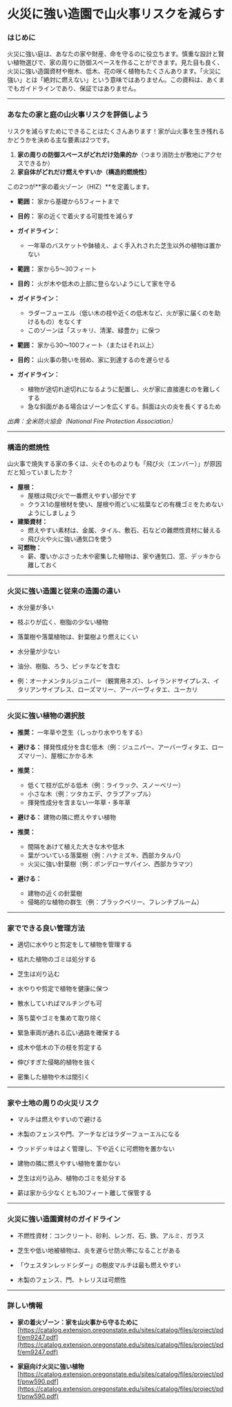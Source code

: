 # 火災に強い造園で山火事リスクを減らす

### はじめに

火災に強い庭は、あなたの家や財産、命を守るのに役立ちます。慎重な設計と賢い植物選びで、家の周りに防御スペースを作ることができます。見た目も良く、火災に強い造園資材や樹木、低木、花の咲く植物もたくさんあります。「火災に強い」とは「絶対に燃えない」という意味ではありません。この資料は、あくまでもガイドラインであり、保証ではありません。

---

### あなたの家と庭の山火事リスクを評価しよう

リスクを減らすためにできることはたくさんあります！家が山火事を生き残れるかどうかを決める主な要素は2つです。

1. **家の周りの防御スペースがどれだけ効果的か**（つまり消防士が敷地にアクセスできるか）
2. **家自体がどれだけ燃えやすいか（構造的燃焼性）**

この2つが**家の着火ゾーン（HIZ）**を定義します。


- **範囲：** 家から基礎から5フィートまで
- **目的：** 家の近くで着火する可能性を減らす
- **ガイドライン：**
  - 一年草のバスケットや鉢植え、よく手入れされた芝生以外の植物は置かない


- **範囲：** 家から5～30フィート
- **目的：** 火が木や低木の上部に登らないようにして家を守る
- **ガイドライン：**
  - ラダーフューエル（低い木の枝や近くの低木など、火が家に届くのを助けるもの）をなくす
  - このゾーンは「スッキリ、清潔、緑豊か」に保つ


- **範囲：** 家から30～100フィート（またはそれ以上）
- **目的：** 山火事の勢いを弱め、家に到達するのを遅らせる
- **ガイドライン：**
  - 植物が途切れ途切れになるように配置し、火が家に直接進むのを難しくする
  - 急な斜面がある場合はゾーンを広くする。斜面は火の炎を長くするため

*出典：全米防火協会（National Fire Protection Association）*

---

### 構造的燃焼性

山火事で焼失する家の多くは、火そのものよりも「飛び火（エンバー）」が原因だと知っていましたか？


- **屋根：**
  - 屋根は飛び火で一番燃えやすい部分です
  - クラス1の屋根材を使い、屋根や雨どいに枯葉などの有機ゴミをためないようにしましょう
- **建築資材：**
  - 燃えやすい素材は、金属、タイル、敷石、石などの難燃性資材に替える
  - 飛び火や火に強い通気口を使う
- **可燃物：**
  - 薪、覆いかぶさった木や密集した植物は、家や通気口、窓、デッキから離しておく

---

### 火災に強い造園と従来の造園の違い


- 水分量が多い
- 枝ぶりが広く、樹脂の少ない植物
- 落葉樹や落葉植物は、針葉樹より燃えにくい


- 水分量が少ない
- 油分、樹脂、ろう、ピッチなどを含む
- 例：オーナメンタルジュニパー（観賞用ネズ）、レイランドサイプレス、イタリアンサイプレス、ローズマリー、アーバーヴィタエ、ユーカリ

---

### 火災に強い植物の選択肢


- **推奨：** 一年草や芝生（しっかり水やりをする）
- **避ける：** 揮発性成分を含む低木（例：ジュニパー、アーバーヴィタエ、ローズマリー）、屋根にかかる木


- **推奨：**
  - 低くて枝が広がる低木（例：ライラック、スノーベリー）
  - 小さな木（例：ツタカエデ、クラブアップル）
  - 揮発性成分を含まない一年草・多年草
- **避ける：** 建物の隣に燃えやすい植物


- **推奨：**
  - 間隔をあけて植えた大きな木や低木
  - 葉がついている落葉樹（例：ハナミズキ、西部カタルパ）
  - 火災に強い針葉樹（例：ポンデローサパイン、西部カラマツ）
- **避ける：**
  - 建物の近くの針葉樹
  - 侵略的な植物の群生（例：ブラックベリー、フレンチブルーム）

---

### 家でできる良い管理方法


- 適切に水やりと剪定をして植物を管理する
- 枯れた植物のゴミは処分する
- 芝生は刈り込む


- 水やりや剪定で植物を健康に保つ
- 散水していればマルチングも可
- 落ち葉やゴミを集めて取り除く


- 緊急車両が通れる広い通路を確保する
- 成木や低木の下の枝を剪定する
- 伸びすぎた侵略的植物を抜く
- 密集した植物や木は間引く

---

### 家や土地の周りの火災リスク


- マルチは燃えやすいので避ける
- 木製のフェンスや門、アーチなどはラダーフューエルになる
- ウッドデッキはよく管理し、下や近くに可燃物を置かない


- 建物の隣に燃えやすい植物を置かない
- 芝生は刈り込み、植物のゴミを処分する


- 薪は家から少なくとも30フィート離して保管する

---

### 火災に強い造園資材のガイドライン


- 不燃性資材：コンクリート、砂利、レンガ、石、鉄、アルミ、ガラス
- 芝生や低い地被植物は、炎を遅らせ防火帯になることがある


- 「ウェスタンレッドシダー」の樹皮マルチは最も燃えやすい
- 木製のフェンス、門、トレリスは可燃性

---

### 詳しい情報

- **家の着火ゾーン：家を山火事から守るために**  
  [https://catalog.extension.oregonstate.edu/sites/catalog/files/project/pdf/em9247.pdf](https://catalog.extension.oregonstate.edu/sites/catalog/files/project/pdf/em9247.pdf)

- **家庭向け火災に強い植物**  
  [https://catalog.extension.oregonstate.edu/sites/catalog/files/project/pdf/pnw590.pdf](https://catalog.extension.oregonstate.edu/sites/catalog/files/project/pdf/pnw590.pdf)
